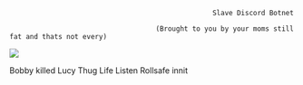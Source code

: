                                                       Slave Discord Botnet 
                                                           
                                        (Brought to you by your moms still fat and thats not every)
                                        
  <img src="https://www.thesun.co.uk/wp-content/uploads/2016/04/eastenders_mobile_top.jpg?strip=all&w=750&h=352&crop=1"/>
  
  Bobby killed Lucy Thug Life Listen Rollsafe innit 
  
  
   
